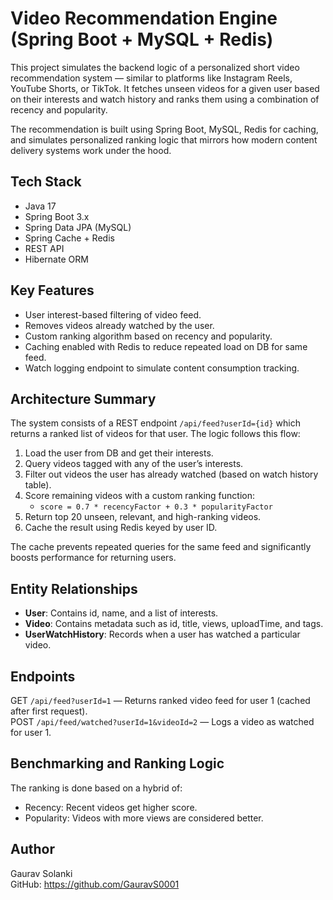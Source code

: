 # Video Recommendation Engine (Spring Boot + MySQL + Redis)

This project simulates the backend logic of a personalized short video recommendation system — similar to platforms like Instagram Reels, YouTube Shorts, or TikTok. It fetches unseen videos for a given user based on their interests and watch history and ranks them using a combination of recency and popularity.

The recommendation is built using Spring Boot, MySQL, Redis for caching, and simulates personalized ranking logic that mirrors how modern content delivery systems work under the hood.

## Tech Stack

- Java 17
- Spring Boot 3.x
- Spring Data JPA (MySQL)
- Spring Cache + Redis
- REST API
- Hibernate ORM

## Key Features

- User interest-based filtering of video feed.
- Removes videos already watched by the user.
- Custom ranking algorithm based on recency and popularity.
- Caching enabled with Redis to reduce repeated load on DB for same feed.
- Watch logging endpoint to simulate content consumption tracking.

## Architecture Summary

The system consists of a REST endpoint `/api/feed?userId={id}` which returns a ranked list of videos for that user. The logic follows this flow:

1. Load the user from DB and get their interests.
2. Query videos tagged with any of the user’s interests.
3. Filter out videos the user has already watched (based on watch history table).
4. Score remaining videos with a custom ranking function:
   - `score = 0.7 * recencyFactor + 0.3 * popularityFactor`
5. Return top 20 unseen, relevant, and high-ranking videos.
6. Cache the result using Redis keyed by user ID.

The cache prevents repeated queries for the same feed and significantly boosts performance for returning users.

## Entity Relationships

- **User**: Contains id, name, and a list of interests.
- **Video**: Contains metadata such as id, title, views, uploadTime, and tags.
- **UserWatchHistory**: Records when a user has watched a particular video.

## Endpoints

GET `/api/feed?userId=1` — Returns ranked video feed for user 1 (cached after first request).  
POST `/api/feed/watched?userId=1&videoId=2` — Logs a video as watched for user 1.  

## Benchmarking and Ranking Logic

The ranking is done based on a hybrid of:
- Recency: Recent videos get higher score.
- Popularity: Videos with more views are considered better.

## Author

Gaurav Solanki  
GitHub: https://github.com/GauravS0001
